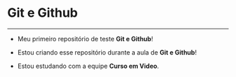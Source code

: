 # Git e Github
***
* Meu primeiro repositório de teste **Git e Github**!

* Estou criando esse repositório durante a aula de **Git e Github**!
 
* Estou estudando com a equipe **Curso em Video**.
